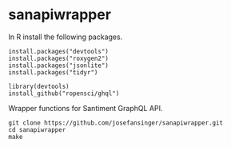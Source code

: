 # sanapiwrapper

In R install the following packages.
```
install.packages("devtools")
install.packages("roxygen2")
install.packages("jsonlite")
install.packages("tidyr")

library(devtools)
install_github("ropensci/ghql")
```

Wrapper functions for Santiment GraphQL API.
```
git clone https://github.com/josefansinger/sanapiwrapper.git
cd sanapiwrapper
make
```
